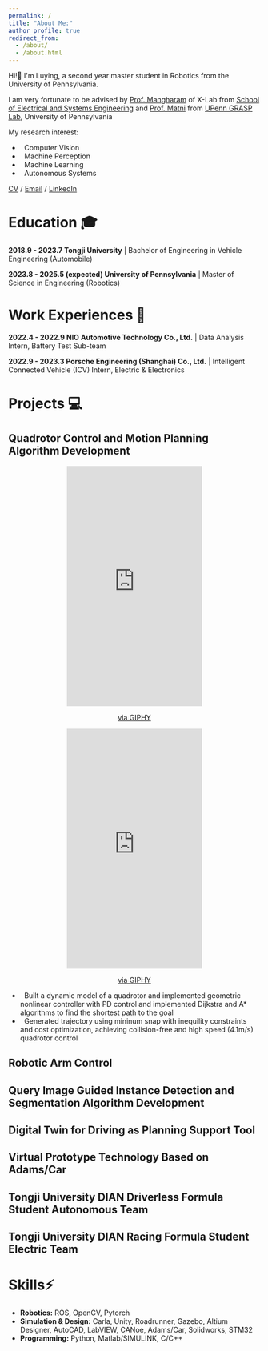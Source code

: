 ```yaml
---
permalink: /
title: "About Me:"
author_profile: true
redirect_from: 
  - /about/
  - /about.html
---
```


Hi!👋 I'm Luying, a second year master student in Robotics from the University of Pennsylvania. 

I am very fortunate to be advised by [Prof. Mangharam](https://www.seas.upenn.edu/~rahulm/) of X-Lab from [School of Electrical and Systems Engineering](https://www.ese.upenn.edu/) and [Prof. Matni](https://www.grasp.upenn.edu/people/nikolai-matni/) from [UPenn GRASP Lab](https://www.grasp.upenn.edu/), University of Pennsylvania

My research interest:
- &nbsp; Computer Vision
- &nbsp; Machine Perception
- &nbsp; Machine Learning
- &nbsp; Autonomous Systems

[CV](https://drive.google.com/file/d/1-piUgO1EKJCcXVaj0L0IjY5svSrVXrPR/view?usp=sharing) / [Email](mailto:luyingz@seas.upenn.edu) / [LinkedIn](https://www.linkedin.com/in/luying-zhang-977a47267/)

# Education 🎓

**2018.9 - 2023.7 Tongji University** | Bachelor of Engineering in Vehicle Engineering (Automobile)

**2023.8 - 2025.5 (expected) University of Pennsylvania** | Master of Science in Engineering (Robotics)

# Work Experiences 💼

**2022.4 - 2022.9 NIO Automotive Technology Co., Ltd.** | Data Analysis Intern, Battery Test Sub-team

**2022.9 - 2023.3 Porsche Engineering (Shanghai) Co., Ltd.** | Intelligent Connected Vehicle (ICV) Intern, Electric & Electronics

# Projects 💻

## Quadrotor Control and Motion Planning Algorithm Development

<center>
<iframe src="https://giphy.com/embed/XLIHCgxtKtvY2AGlL0" width="270" height="480" frameBorder="0" class="giphy-embed" allowFullScreen></iframe><p><a href="https://giphy.com/gifs/XLIHCgxtKtvY2AGlL0">via GIPHY</a></p>
<iframe src="https://giphy.com/embed/WKhTzrUSHPKSmavS7O" width="270" height="480" frameBorder="0" class="giphy-embed" allowFullScreen></iframe><p><a href="https://giphy.com/gifs/WKhTzrUSHPKSmavS7O">via GIPHY</a></p>
</center>

- &nbsp; Built a dynamic model of a quadrotor and implemented geometric nonlinear controller with PD control and implemented Dijkstra and A* algorithms to find the shortest path to the goal
- &nbsp; Generated trajectory using mininum snap with inequility constraints and cost optimization, achieving collision-free and high speed (4.1m/s) quadrotor control


## Robotic Arm Control


## Query Image Guided Instance Detection and Segmentation Algorithm Development


## Digital Twin for Driving as Planning Support Tool 


## Virtual Prototype Technology Based on Adams/Car 


## Tongji University DIAN Driverless Formula Student Autonomous Team 


## Tongji University DIAN Racing Formula Student Electric Team


# Skills⚡

-  **Robotics:** ROS, OpenCV, Pytorch
-  **Simulation & Design:** Carla, Unity, Roadrunner, Gazebo, Altium Designer, AutoCAD, LabVIEW, CANoe, Adams/Car, Solidworks, STM32
-  **Programming:** Python, Matlab/SIMULINK, C/C++


